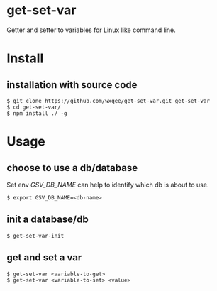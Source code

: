 # get-set-var
Getter and setter to variables for Linux like command line.

# Install
## installation with source code
```
$ git clone https://github.com/wxqee/get-set-var.git get-set-var
$ cd get-set-var/
$ npm install ./ -g
```

# Usage

## choose to use a db/database
Set env *GSV_DB_NAME* can help to identify which db is about to use.
```
$ export GSV_DB_NAME=<db-name>
```

## init a database/db
```
$ get-set-var-init
```

## get and set a var
```
$ get-set-var <variable-to-get>
$ get-set-var <variable-to-set> <value>
```
